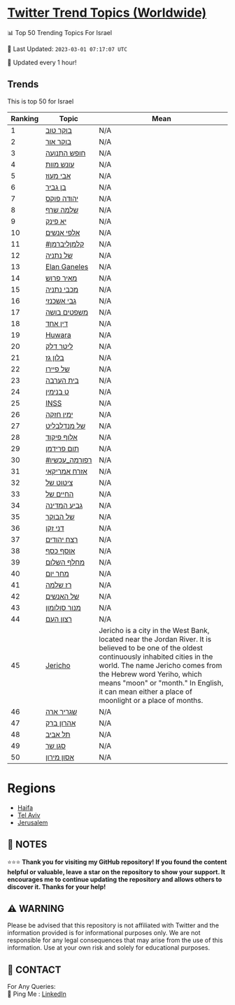 [Twitter Trend Topics (Worldwide)](https://github.com/ErcinDedeoglu/Twitter-Trend-Topics)
==========


📊 Top 50 Trending Topics For Israel

📆 Last Updated: `2023-03-01 07:17:07 UTC`

🔧 Updated every 1 hour!


## Trends

This is top 50 for Israel

| Ranking | Topic | Mean |
| ------- | ------------ | ------------ |
| 1 | [בוקר טוב](http://twitter.com/search?q=%d7%91%d7%95%d7%a7%d7%a8+%d7%98%d7%95%d7%91) | N/A |
| 2 | [בוקר אור](http://twitter.com/search?q=%d7%91%d7%95%d7%a7%d7%a8+%d7%90%d7%95%d7%a8) | N/A |
| 3 | [חופש התנועה](http://twitter.com/search?q=%d7%97%d7%95%d7%a4%d7%a9+%d7%94%d7%aa%d7%a0%d7%95%d7%a2%d7%94) | N/A |
| 4 | [עונש מוות](http://twitter.com/search?q=%d7%a2%d7%95%d7%a0%d7%a9+%d7%9e%d7%95%d7%95%d7%aa) | N/A |
| 5 | [אבי מעוז](http://twitter.com/search?q=%d7%90%d7%91%d7%99+%d7%9e%d7%a2%d7%95%d7%96) | N/A |
| 6 | [בן גביר](http://twitter.com/search?q=%d7%91%d7%9f+%d7%92%d7%91%d7%99%d7%a8) | N/A |
| 7 | [יהודה פוקס](http://twitter.com/search?q=%d7%99%d7%94%d7%95%d7%93%d7%94+%d7%a4%d7%95%d7%a7%d7%a1) | N/A |
| 8 | [שלמה שרף](http://twitter.com/search?q=%d7%a9%d7%9c%d7%9e%d7%94+%d7%a9%d7%a8%d7%a3) | N/A |
| 9 | [יא פינק](http://twitter.com/search?q=%d7%99%d7%90+%d7%a4%d7%99%d7%a0%d7%a7) | N/A |
| 10 | [אלפי אנשים](http://twitter.com/search?q=%d7%90%d7%9c%d7%a4%d7%99+%d7%90%d7%a0%d7%a9%d7%99%d7%9d) | N/A |
| 11 | [#קלמןליברמן](http://twitter.com/search?q=%23%d7%a7%d7%9c%d7%9e%d7%9f%d7%9c%d7%99%d7%91%d7%a8%d7%9e%d7%9f) | N/A |
| 12 | [של נתניה](http://twitter.com/search?q=%d7%a9%d7%9c+%d7%a0%d7%aa%d7%a0%d7%99%d7%94) | N/A |
| 13 | [Elan Ganeles](http://twitter.com/search?q=Elan+Ganeles) | N/A |
| 14 | [מאיר פרוש](http://twitter.com/search?q=%d7%9e%d7%90%d7%99%d7%a8+%d7%a4%d7%a8%d7%95%d7%a9) | N/A |
| 15 | [מכבי נתניה](http://twitter.com/search?q=%d7%9e%d7%9b%d7%91%d7%99+%d7%a0%d7%aa%d7%a0%d7%99%d7%94) | N/A |
| 16 | [גבי אשכנזי](http://twitter.com/search?q=%d7%92%d7%91%d7%99+%d7%90%d7%a9%d7%9b%d7%a0%d7%96%d7%99) | N/A |
| 17 | [משפטים בושה](http://twitter.com/search?q=%d7%9e%d7%a9%d7%a4%d7%98%d7%99%d7%9d+%d7%91%d7%95%d7%a9%d7%94) | N/A |
| 18 | [דין אחד](http://twitter.com/search?q=%d7%93%d7%99%d7%9f+%d7%90%d7%97%d7%93) | N/A |
| 19 | [Huwara](http://twitter.com/search?q=Huwara) | N/A |
| 20 | [ליטר דלק](http://twitter.com/search?q=%d7%9c%d7%99%d7%98%d7%a8+%d7%93%d7%9c%d7%a7) | N/A |
| 21 | [בלון גז](http://twitter.com/search?q=%d7%91%d7%9c%d7%95%d7%9f+%d7%92%d7%96) | N/A |
| 22 | [של פיירו](http://twitter.com/search?q=%d7%a9%d7%9c+%d7%a4%d7%99%d7%99%d7%a8%d7%95) | N/A |
| 23 | [בית הערבה](http://twitter.com/search?q=%d7%91%d7%99%d7%aa+%d7%94%d7%a2%d7%a8%d7%91%d7%94) | N/A |
| 24 | [ט בנימין](http://twitter.com/search?q=%d7%98+%d7%91%d7%a0%d7%99%d7%9e%d7%99%d7%9f) | N/A |
| 25 | [INSS](http://twitter.com/search?q=INSS) | N/A |
| 26 | [ימין חזקה](http://twitter.com/search?q=%d7%99%d7%9e%d7%99%d7%9f+%d7%97%d7%96%d7%a7%d7%94) | N/A |
| 27 | [של מנדלבליט](http://twitter.com/search?q=%d7%a9%d7%9c+%d7%9e%d7%a0%d7%93%d7%9c%d7%91%d7%9c%d7%99%d7%98) | N/A |
| 28 | [אלוף פיקוד](http://twitter.com/search?q=%d7%90%d7%9c%d7%95%d7%a3+%d7%a4%d7%99%d7%a7%d7%95%d7%93) | N/A |
| 29 | [תום פרידמן](http://twitter.com/search?q=%d7%aa%d7%95%d7%9d+%d7%a4%d7%a8%d7%99%d7%93%d7%9e%d7%9f) | N/A |
| 30 | [#רפורמה_עכשיו](http://twitter.com/search?q=%23%d7%a8%d7%a4%d7%95%d7%a8%d7%9e%d7%94_%d7%a2%d7%9b%d7%a9%d7%99%d7%95) | N/A |
| 31 | [אזרח אמריקאי](http://twitter.com/search?q=%d7%90%d7%96%d7%a8%d7%97+%d7%90%d7%9e%d7%a8%d7%99%d7%a7%d7%90%d7%99) | N/A |
| 32 | [ציטוט של](http://twitter.com/search?q=%d7%a6%d7%99%d7%98%d7%95%d7%98+%d7%a9%d7%9c) | N/A |
| 33 | [החיים של](http://twitter.com/search?q=%d7%94%d7%97%d7%99%d7%99%d7%9d+%d7%a9%d7%9c) | N/A |
| 34 | [גביע המדינה](http://twitter.com/search?q=%d7%92%d7%91%d7%99%d7%a2+%d7%94%d7%9e%d7%93%d7%99%d7%a0%d7%94) | N/A |
| 35 | [של הבוקר](http://twitter.com/search?q=%d7%a9%d7%9c+%d7%94%d7%91%d7%95%d7%a7%d7%a8) | N/A |
| 36 | [דני זקן](http://twitter.com/search?q=%d7%93%d7%a0%d7%99+%d7%96%d7%a7%d7%9f) | N/A |
| 37 | [רצח יהודים](http://twitter.com/search?q=%d7%a8%d7%a6%d7%97+%d7%99%d7%94%d7%95%d7%93%d7%99%d7%9d) | N/A |
| 38 | [אוסף כסף](http://twitter.com/search?q=%d7%90%d7%95%d7%a1%d7%a3+%d7%9b%d7%a1%d7%a3) | N/A |
| 39 | [מחלף השלום](http://twitter.com/search?q=%d7%9e%d7%97%d7%9c%d7%a3+%d7%94%d7%a9%d7%9c%d7%95%d7%9d) | N/A |
| 40 | [מחר יום](http://twitter.com/search?q=%d7%9e%d7%97%d7%a8+%d7%99%d7%95%d7%9d) | N/A |
| 41 | [רז שלמה](http://twitter.com/search?q=%d7%a8%d7%96+%d7%a9%d7%9c%d7%9e%d7%94) | N/A |
| 42 | [של האנשים](http://twitter.com/search?q=%d7%a9%d7%9c+%d7%94%d7%90%d7%a0%d7%a9%d7%99%d7%9d) | N/A |
| 43 | [מנור סולומון](http://twitter.com/search?q=%d7%9e%d7%a0%d7%95%d7%a8+%d7%a1%d7%95%d7%9c%d7%95%d7%9e%d7%95%d7%9f) | N/A |
| 44 | [רצון העם](http://twitter.com/search?q=%d7%a8%d7%a6%d7%95%d7%9f+%d7%94%d7%a2%d7%9d) | N/A |
| 45 | [Jericho](http://twitter.com/search?q=Jericho) | Jericho is a city in the West Bank, located near the Jordan River. It is believed to be one of the oldest continuously inhabited cities in the world. The name Jericho comes from the Hebrew word Yeriho, which means "moon" or "month." In English, it can mean either a place of moonlight or a place of months. |
| 46 | [שגריר ארה](http://twitter.com/search?q=%d7%a9%d7%92%d7%a8%d7%99%d7%a8+%d7%90%d7%a8%d7%94) | N/A |
| 47 | [אהרון ברק](http://twitter.com/search?q=%d7%90%d7%94%d7%a8%d7%95%d7%9f+%d7%91%d7%a8%d7%a7) | N/A |
| 48 | [תל אביב](http://twitter.com/search?q=%d7%aa%d7%9c+%d7%90%d7%91%d7%99%d7%91) | N/A |
| 49 | [סגן שר](http://twitter.com/search?q=%d7%a1%d7%92%d7%9f+%d7%a9%d7%a8) | N/A |
| 50 | [אסון מירון](http://twitter.com/search?q=%d7%90%d7%a1%d7%95%d7%9f+%d7%9e%d7%99%d7%a8%d7%95%d7%9f) | N/A |



# Regions

* [Haifa](</Israel/Haifa.md>)
* [Tel Aviv](</Israel/Tel Aviv.md>)
* [Jerusalem](</Israel/Jerusalem.md>)



## 📝 NOTES

⭐⭐⭐ **Thank you for visiting my GitHub repository! If you found the content helpful or valuable, leave a star on the repository to show your support. It encourages me to continue updating the repository and allows others to discover it. Thanks for your help!**


## ⚠️ WARNING

Please be advised that this repository is not affiliated with Twitter and the information provided is for informational purposes only. We are not responsible for any legal consequences that may arise from the use of this information. Use at your own risk and solely for educational purposes.


## 📨 CONTACT

 For Any Queries:  
            🏓 Ping Me : [LinkedIn](https://www.linkedin.com/in/ercindedeoglu/)
